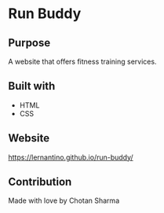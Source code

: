 # Run Buddy

## Purpose
A website that offers fitness training services.

## Built with
* HTML
* CSS
## Website
https://lernantino.github.io/run-buddy/

## Contribution
Made with love by Chotan Sharma

